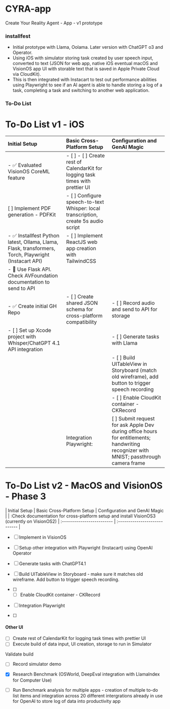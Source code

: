 # CYRA-app
Create Your Reality Agent - App - v1 prototype
### installfest
* Initial prototype with Llama, Oolama. Later version with ChatGPT o3 and Operator.
* Using iOS with simulator storing task created by user speech input, converted to text (JSON for web app, native iOS eventual macOS and VisionOS app UI with storable text that is saved in Apple Private Cloud via CloudKit). 
* This is then integrated with Instacart to test out performance abilities using Playwright to see if an AI agent is able to handle storing a log of a task, completing a task and switching to another web application.
### To-Do List



# To-Do List v1 - iOS 

| Initial Setup | Basic Cross-Platform Setup | Configuration and GenAI Magic |
| :------------ | :------------------------- | :---------------------------- |
| - ✅ Evaluated VisionOS CoreML feature | - [ ] - [ ] Create rest of CalendarKit for logging task times with prettier UI
| [ ] Implement PDF generation - PDFKit | - [ ] Configure speech-to-text Whisper: local transcription, create 5s audio script |
| - ✅ Installfest Python latest, Ollama, Llama, Flask, transformers, Torch, Playwright (Instacart API) | - [ ] Implement ReactJS web app creation with TailwindCSS |
| - 🔲 Use Flask API. Check AVFoundation documentation to send to API |
| - ✅ Create initial GH Repo | - [ ] Create shared JSON schema for cross-platform compatibility | - [ ] Record audio and send to API for storage |
| - [ ] Set up Xcode project with Whisper/ChatGPT 4.1 API integration | | - [ ] Generate tasks with Llama |
| | | - [ ] Build UITableView in Storyboard (match old wireframe), add button to trigger speech recording |
| | | - [ ] Enable CloudKit container - CKRecord |
| | Integration Playwright: | [ ] Submit request for ask Apple Dev during office hours for entitlements; handwriting recognizer with MNIST; passthrough camera frame  |

# To-Do List v2 - MacOS and VisionOS - Phase 3

| Initial Setup | Basic Cross-Platform Setup | Configuration and GenAI Magic |
| :Check documentation for cross-platform setup and install VisionOS3 (currently on VisionOS2) | :------------------------- | :---------------------------- |

- [ ] Implement in VisionOS 
- [ ] Setup other integration with Playwright (Instacart) using OpenAI Operator
  
- [ ] Generate tasks with ChatGPT4.1
- [ ] Build UITableView in Storyboard - make sure it matches old wireframe. Add button to trigger speech recording. 
- [ ] - [ ] Enable CloudKit container - CKRecord
- [ ] Integration Playwright
- [ ] 
#### Other UI 
- [ ] Create rest of CalendarKit for logging task times with prettier UI
- [ ] Execute build of data input, UI creation, storage to run in Simulator

Validate build 
- [ ] Record simulator demo



- [x] Research Benchmark (OSWorld, DeepEval integration with LlamaIndex for Computer Use) 
- [ ] Run Benchmark analysis for multiple apps - creation of multiple to-do list items and integration across 20 different intergrations already in use for OpenAI to store log of data into productivity app
